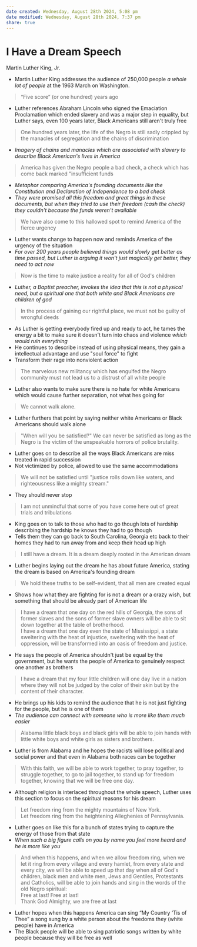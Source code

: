 ```yaml
---
date created: Wednesday, August 28th 2024, 5:08 pm
date modified: Wednesday, August 28th 2024, 7:37 pm
share: true
---
```

  
# I Have a Dream Speech  
  
Martin Luther King, Jr.  
  
- Martin Luther King addresses the audience of 250,000 people *a whole lot of people* at the 1963 March on Washington.  
> “Five score” (or one hundred) years ago  
- Luther references Abraham Lincoln who signed the Emaciation Proclamation which ended slavery and was a major step in equality, but Luther says, even 100 years later, Black Americans still aren't truly free  
> One hundred years later, the life of the Negro is still sadly crippled by the manacles of segregation and the chains of discrimination  
- *Imagery of chains and manacles which are associated with slavery to describe Black American's lives in America*  
> America has given the Negro people a bad check, a check which has come back marked "insufficient funds  
- *Metaphor comparing America's founding documents like the Constitution and Declaration of Independence to a bad check*  
- *They were promised all this freedom and great things in these documents, but when they tried to use their freedom (cash the check) they couldn't because the funds weren't available*  
> We have also come to this hallowed spot to remind America of the fierce urgency  
- Luther wants change to happen now and reminds America of the urgency of the situation  
- *For over 200 years people believed things would slowly get better as time passed, but Luther is arguing it won't just magically get better, they need to act now*  
> Now is the time to make justice a reality for all of God's children  
- *Luther, a Baptist preacher, invokes the idea that this is not a physical need, but a spiritual one that both white and Black Americans are children of god*  
> In the process of gaining our rightful place, we must not be guilty of wrongful deeds  
- As Luther is getting everybody fired up and ready to act, he tames the energy a bit to make sure it doesn't turn into chaos and violence *which would ruin everything*  
- He continues to describe instead of using physical means, they gain a intellectual advantage and use "soul force" to fight  
- Transform their rage into nonviolent action  
> The marvelous new militancy which has engulfed the Negro community must not lead us to a distrust of all white people  
- Luther also wants to make sure there is no hate for white Americans which would cause further separation, not what hes going for  
> We cannot walk alone.  
- Luther furthers that point by saying neither white Americans or Black Americans should walk alone  
> "When will you be satisfied?" We can never be satisfied as long as the Negro is the victim of the unspeakable horrors of police brutality.  
- Luther goes on to describe all the ways Black Americans are miss treated in rapid succession  
- Not victimized by police, allowed to use the same accommodations  
> We will not be satisfied until "justice rolls down like waters, and righteousness like a mighty stream."  
- They should never stop  
> I am not unmindful that some of you have come here out of great trials and tribulations  
- King goes on to talk to those who had to go though lots of hardship describing the hardship he knows they had to go though  
- Tells them they can go back to South Carolina, Georgia etc back to their homes they had to run away from and keep their head up high  
> I still have a dream. It is a dream deeply rooted in the American dream  
- Luther begins laying out the dream he has about future America, stating the dream is based on America's founding dream  
> We hold these truths to be self-evident, that all men are created equal  
- Shows how what they are fighting for is not a dream or a crazy wish, but something that should be already part of American life  
> I have a dream that one day on the red hills of Georgia, the sons of former slaves and the sons of former slave owners will be able to sit down together at the table of brotherhood.  
> I have a dream that one day even the state of Mississippi, a state sweltering with the heat of injustice, sweltering with the heat of oppression, will be transformed into an oasis of freedom and justice.  
- He says the people of America shouldn't just be equal by the government, but he wants the people of America to genuinely respect one another as brothers  
> I have a dream that my four little children will one day live in a nation where they will not be judged by the color of their skin but by the content of their character.  
- He brings up his kids to remind the audience that he is not just fighting for the people, but he is one of them  
- *The audience can connect with someone who is more like them much easier*  
> Alabama little black boys and black girls will be able to join hands with little white boys and white girls as sisters and brothers.  
- Luther is from Alabama and he hopes the racists will lose political and social power and that even in Alabama both races can be together  
> With this faith, we will be able to work together, to pray together, to struggle together, to go to jail together, to stand up for freedom together, knowing that we will be free one day.  
- Although religion is interlaced throughout the whole speech, Luther uses this section to focus on the spiritual reasons for his dream  
> Let freedom ring from the mighty mountains of New York.  
> Let freedom ring from the heightening Alleghenies of Pennsylvania.  
- Luther goes on like this for a bunch of states trying to capture the energy of those from that state  
- *When such a big figure calls on you by name you feel more heard and he is more like you*  
> And when this happens, and when we allow freedom ring, when we let it ring from every village and every hamlet, from every state and every city, we will be able to speed up that day when all of God's children, black men and white men, Jews and Gentiles, Protestants and Catholics, will be able to join hands and sing in the words of the old Negro spiritual:  
> 	Free at last! Free at last!  
> 	Thank God Almighty, we are free at last  
- Luther hopes when this happens America can sing “My Country ‘Tis of Thee” a song sung by a white person about the freedoms they (white people) have in America  
- The Black people will be able to sing patriotic songs written by white people because they will be free as well